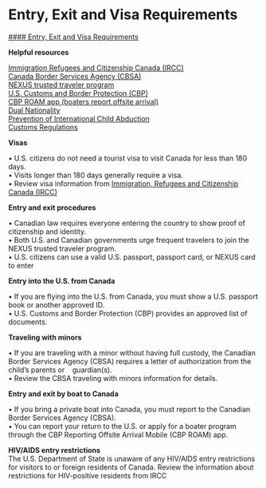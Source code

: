 # Entry, Exit and Visa Requirements

[#### Entry, Exit and Visa Requirements](javascript:void(0); "Entry, Exit and Visa Requirements")

**Helpful resources**  
  
[Immigration Refugees and Citizenship Canada (IRCC)](https://www.canada.ca/en/immigration-refugees-citizenship.html)  
[Canada Border Services Agency (CBSA)](https://www.cbsa-asfc.gc.ca/menu-eng.html)  
[NEXUS trusted traveler program](https://www.cbp.gov/travel/trusted-traveler-programs/nexus)  
[U.S. Customs and Border Protection (CBP)](https://www.cbp.gov/)  
[CBP ROAM app (boaters report offsite arrival)](https://www.cbp.gov/travel/pleasure-boats/pleasure-boat-overview/roam)  
[Dual Nationality](https://travel.state.gov/content/travel/en/international-travel/before-you-go/travelers-with-special-considerations/Dual-Nationality-Travelers.html)  
[Prevention of International Child Abduction](https://travel.state.gov/content/travel/en/International-Parental-Child-Abduction.html)  
[Customs Regulations](https://travel.state.gov/content/travel/en/international-travel/before-you-go/customs-and-import.html)  
  
**Visas**  
  
• U.S. citizens do not need a tourist visa to visit Canada for less than 180 days.  
• Visits longer than 180 days generally require a visa.  
• Review visa information from [Immigration, Refugees and Citizenship Canada (IRCC)](https://www.canada.ca/en/immigration-refugees-citizenship.html)  
  
**Entry and exit procedures**  
  
• Canadian law requires everyone entering the country to show proof of citizenship and identity.  
• Both U.S. and Canadian governments urge frequent travelers to join the NEXUS trusted traveler program.  
• U.S. citizens can use a valid U.S. passport, passport card, or NEXUS card to enter

**Entry into the U.S. from Canada**  
  
• If you are flying into the U.S. from Canada, you must show a U.S. passport book or another approved ID.  
• U.S. Customs and Border Protection (CBP) provides an approved list of documents.  
  
**Traveling with minors**  
  
• If you are traveling with a minor without having full custody, the Canadian Border Services Agency (CBSA) requires a letter of authorization from the child’s parents or    guardian(s).  
• Review the CBSA traveling with minors information for details.  
  
**Entry and exit by boat to Canada**  
  
• If you bring a private boat into Canada, you must report to the Canadian Border Services Agency (CBSA).  
• You can report your return to the U.S. or apply for a boater program through the CBP Reporting Offsite Arrival Mobile (CBP ROAM) app.  
  
**HIV/AIDS entry restrictions**  
The U.S. Department of State is unaware of any HIV/AIDS entry restrictions for visitors to or foreign residents of Canada. Review the information about restrictions for HIV-positive residents from IRCC